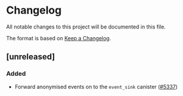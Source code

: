 # Changelog
All notable changes to this project will be documented in this file.

The format is based on [Keep a Changelog](https://keepachangelog.com/en/1.0.0/).

## [unreleased]

### Added

- Forward anonymised events on to the `event_sink` canister ([#5337](https://github.com/open-chat-labs/open-chat/pull/5337))

